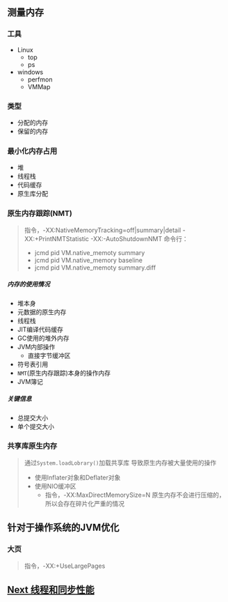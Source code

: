 ## 测量内存
### 工具
- Linux
	- top
	- ps
- windows
	- perfmon
	- VMMap
### 类型
- 分配的内存
- 保留的内存



### 最小化内存占用
- 堆
- 线程栈
- 代码缓存
- 原生库分配

### 原生内存跟踪(NMT)
> 指令，-XX:NativeMemoryTracking=off|summary|detail  -XX:+PrintNMTStatistic -XX:-AutoShutdownNMT
> 命令行：
> - jcmd pid VM.native_memoty summary
> - jcmd pid VM.native_memory baseline
> - jcmd pid VM.native_memoty summary.diff

##### 内存的使用情况
- 堆本身
- 元数据的原生内存
- 线程栈
- JIT编译代码缓存
- GC使用的堆外内存
- JVM内部操作
	- 直接字节缓冲区
- 符号表引用
- `NMT`(原生内存跟踪)本身的操作内存
- JVM簿记

##### 关键信息
- 总提交大小
- 单个提交大小

### 共享库原生内存
> 通过`System.loadLobrary()`加载共享库
> 导致原生内存被大量使用的操作
> - 使用Inflater对象和Deflater对象
> - 使用NIO缓冲区
> 	- 指令，-XX:MaxDirectMemorySize=N
> 原生内存不会进行压缩的，所以会存在碎片化严重的情况


## 针对于操作系统的JVM优化
### 大页
> 指令，-XX:+UseLargePages


## [Next 线程和同步性能](./Thread.md)